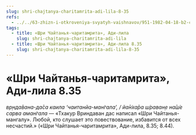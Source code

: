 ```yaml
---
slug: shri-chajtanya-charitamrita-adi-lila-8-35
refs:
  - ../../63-zhizn-i-otkroveniya-svyatyh-vaishnavov/951-1982-04-18-b2-c-vrindavan-das-thakur-chajtanya-bhagavata-i-chajtanya-charitamrita.md
tags:
  - title: «Шри Чайтанья-чаритамрита», Ади-лила
    slug: shri-chajtanya-charitamrita-adi-lila
  - title: «Шри Чайтанья-чаритамрита», Ади-лила 8.35
    slug: shri-chajtanya-charitamrita-adi-lila-8-35
---
```


# «Шри Чайтанья-чаритамрита», Ади-лила 8.35

*вр̣нда̄вана-да̄са каила ‘чаитанйа-ман̇гала’, / йа̄н̇ха̄ра ш́раван̣е на̄ш́е сарва аман̇гала* — «Тхакур Вриндаван дас написал «Шри Чайтанья-мангалу». Любой, кто слушает это повествование, избавится от всех несчастий.» («Шри Чайтанья-чаритамрита», Ади-лила, 8.35; 8.44).

